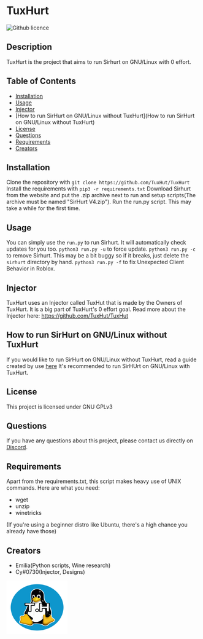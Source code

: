 # TuxHurt
  ![Github licence](https://upload.wikimedia.org/wikipedia/commons/9/93/GPLv3_Logo.svg)

  
  ## Description 
  TuxHurt is the project that aims to run Sirhurt on GNU/Linux with 0 effort.

  ## Table of Contents
  * [Installation](#installation)
  * [Usage](#usage)
  * [Injector](#injector)
  * [How to run SirHurt on GNU/Linux without TuxHurt](How to run SirHurt on GNU/Linux without TuxHurt)
  * [License](#license)
  * [Questions](#questions)
  * [Requirements](#requirements)
  * [Creators](#creators)
  
  ## Installation 
  Clone the repository with `git clone https://github.com/TuxHut/TuxHurt`
  Install the requirements with `pip3 -r requirements.txt`
  Download Sirhurt from the website and put the .zip archive next to run and setup scripts(The archive must be named "SirHurt V4.zip").
  Run the run.py script. This may take a while for the first time.

  ## Usage 
  You can simply use the `run.py` to run Sirhurt. It will automatically check updates for you too.
  `python3 run.py -u` to force update.
  `python3 run.py -c` to remove Sirhurt. This may be a bit buggy so if it breaks, just delete the `sirhurt` directory by hand.
  `python3 run.py -f` to fix Unexpected Client Behavior in Roblox.
  
  ## Injector 
  TuxHurt uses an Injector called TuxHut that is made by the Owners of TuxHurt. It is a big part of TuxHurt's 0 effort goal. Read more about the Injector here:       https://github.com/TuxHut/TuxHut
  
  ## How to run SirHurt on GNU/Linux without TuxHurt
  If you would like to run SirHurt on GNU/Linux without TuxHurt, read a guide created by use [here](https://hentai.dsf001.site/notes/sirhurt.html)
  It's recommended to run SirHUrt on GNU/Linux with TuxHurt.

  ## License 
  This project is licensed under GNU GPLv3

  ## Questions
  If you have any questions about this project, please contact us directly on [Discord](https://discord.gg/b8PGgMHpYX).
  
  ## Requirements
  Apart from the requirements.txt, this script makes heavy use of UNIX commands. Here are what you need:
  * wget
  * unzip
  * winetricks
  
  (If you're using a beginner distro like Ubuntu, there's a high chance you already have those)
  
  ## Creators
  * Emilia(Python scripts, Wine research)
  * Cy#0730(Injector, Designs)

<a href="https://github.com/orgs/TuxHurt/TuxHurt/main/">
    <img src="readmeassets/TuxHurtLogo.png" alt="Logo" width="160" height="140">
</a>
  
